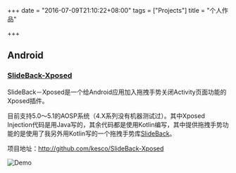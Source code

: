 +++
date = "2016-07-09T21:10:22+08:00"
tags = ["Projects"]
title = "个人作品"

+++

## Android

### [SlideBack-Xposed][0]

SlideBack－Xposed是一个给Android应用加入拖拽手势关闭Activity页面功能的Xposed插件。

目前支持5.0～5.1的AOSP系统（4.X系列没有机器测试过）。其中Xposed Injection代码是用Java写的，其余代码都是使用Kotlin编写，其中提供拖拽手势功能的是使用了我另外用Kotlin写的一个拖拽手势库[SlideBack][1]。

项目地址：http://github.com/kesco/SlideBack-Xposed

![Demo](http://7mnom1.com1.z0.glb.clouddn.com/slideback.gif)

[0]: http://github.com/kesco/SlideBack-Xposed
[1]: http://github.com/kesco/SlideBack
